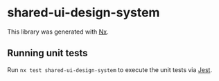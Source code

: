# shared-ui-design-system

This library was generated with [Nx](https://nx.dev).

## Running unit tests

Run `nx test shared-ui-design-system` to execute the unit tests via [Jest](https://jestjs.io).
